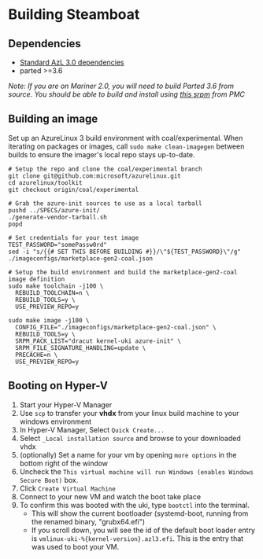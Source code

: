 # Building Steamboat

## Dependencies

- [Standard AzL 3.0 dependencies](/toolkit/docs/building/building.md#install-prerequisites)
- parted >=3.6

_Note: If you are on Mariner 2.0, you will need to build Parted 3.6 from source. You should be able to build and install using [this srpm](https://packages.microsoft.com/azurelinux/3.0/prod/base/srpms/Packages/p/parted-3.6-1.azl3.src.rpm) from PMC_

## Building an image
Set up an AzureLinux 3 build environment with coal/experimental. When iterating on packages or images, call `sudo make clean-imagegen` between builds to ensure the imager's local repo stays up-to-date.
```
# Setup the repo and clone the coal/experimental branch
git clone git@github.com:microsoft/azurelinux.git
cd azurelinux/toolkit
git checkout origin/coal/experimental

# Grab the azure-init sources to use as a local tarball
pushd ../SPECS/azure-init/
./generate-vendor-tarball.sh
popd

# Set credentials for your test image
TEST_PASSWORD="somePassw0rd"
sed -i "s/{{# SET THIS BEFORE BUILDING #}}/\"${TEST_PASSWORD}\"/g" ./imageconfigs/marketplace-gen2-coal.json

# Setup the build environment and build the marketplace-gen2-coal image definition
sudo make toolchain -j100 \
  REBUILD_TOOLCHAIN=n \
  REBUILD_TOOLS=y \
  USE_PREVIEW_REPO=y

sudo make image -j100 \
  CONFIG_FILE="./imageconfigs/marketplace-gen2-coal.json" \
  REBUILD_TOOLS=y \
  SRPM_PACK_LIST="dracut kernel-uki azure-init" \
  SRPM_FILE_SIGNATURE_HANDLING=update \
  PRECACHE=n \
  USE_PREVIEW_REPO=y
```

## Booting on Hyper-V
1. Start your Hyper-V Manager
2. Use `scp` to transfer your **vhdx** from your linux build machine to your windows environment 
3. In Hyper-V Manager, Select `Quick Create...`
4. Select `_Local installation source` and browse to your downloaded vhdx
5. (optionally) Set a name for your vm by opening `more options` in the bottom right of the window
6. Uncheck the `This virtual machine will run Windows (enables Windows Secure Boot)` box.
7. Click `Create Virtual Machine`
8. Connect to your new VM and watch the boot take place
9. To confirm this was booted with the uki, type `bootctl` into the terminal. 
    - This will show the current bootloader (systemd-boot, running from the renamed binary, "grubx64.efi")
    - If you scroll down, you will see the id of the default boot loader entry is `vmlinux-uki-%{kernel-version}.azl3.efi`. This is the entry that was used to boot your VM.